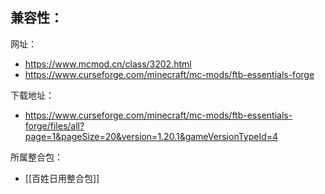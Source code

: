 兼容性：
- 

网址：
- https://www.mcmod.cn/class/3202.html
- https://www.curseforge.com/minecraft/mc-mods/ftb-essentials-forge

下载地址：
- https://www.curseforge.com/minecraft/mc-mods/ftb-essentials-forge/files/all?page=1&pageSize=20&version=1.20.1&gameVersionTypeId=4

所属整合包：
- [[百姓日用整合包]]